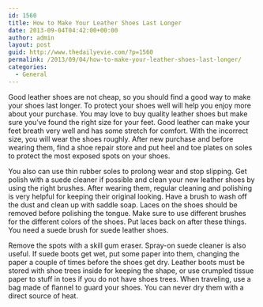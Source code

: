 ```yaml
---
id: 1560
title: How to Make Your Leather Shoes Last Longer
date: 2013-09-04T04:42:00+00:00
author: admin
layout: post
guid: http://www.thedailyevie.com/?p=1560
permalink: /2013/09/04/how-to-make-your-leather-shoes-last-longer/
categories:
  - General
---
```

Good leather shoes are not cheap, so you should find a good way to make your shoes last longer. To protect your shoes well will help you enjoy more about your purchase. You may love to buy quality leather shoes but make sure you&#8217;ve found the right size for your feet. Good leather can make your feet breath very well and has some stretch for comfort. With the incorrect size, you will wear the shoes roughly. After new purchase and before wearing them, find a shoe repair store and put heel and toe plates on soles to protect the most exposed spots on your shoes.

You also can use thin rubber soles to prolong wear and stop slipping. Get polish with a suede cleaner if possible and clean your new leather shoes by using the right brushes. After wearing them, regular cleaning and polishing is very helpful for keeping their original looking. Have a brush to wash off the dust and clean up with saddle soap. Laces on the shoes should be removed before polishing the tongue. Make sure to use different brushes for the different colors of the shoes. Put laces back on after these things. You need a suede brush for suede leather shoes.

Remove the spots with a skill gum eraser. Spray-on suede cleaner is also useful. If suede boots get wet, put some paper into them, changing the paper a couple of times before the shoes get dry. Leather boots must be stored with shoe trees inside for keeping the shape, or use crumpled tissue paper to stuff in toes if you do not have shoes trees. When traveling, use a bag made of flannel to guard your shoes. You can never dry them with a direct source of heat.